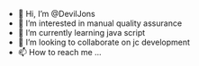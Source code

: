 - 👋 Hi, I’m @DevilJons
- 👀 I’m interested in manual quality assurance 
- 🌱 I’m currently learning java script
- 💞️ I’m looking to collaborate on jc development
- 📫 How to reach me ...

<!---
DevilJons/DevilJons is a ✨ special ✨ repository because its `README.md` (this file) appears on your GitHub profile.
You can click the Preview link to take a look at your changes.
--->
